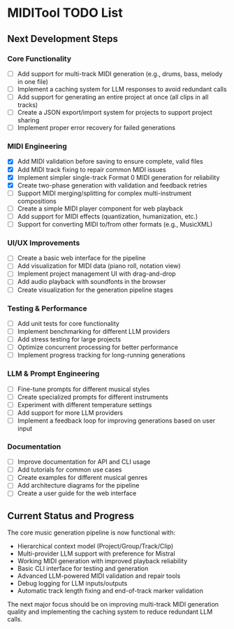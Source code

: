 # MIDITool TODO List

## Next Development Steps

### Core Functionality
- [ ] Add support for multi-track MIDI generation (e.g., drums, bass, melody in one file)
- [ ] Implement a caching system for LLM responses to avoid redundant calls
- [ ] Add support for generating an entire project at once (all clips in all tracks)
- [ ] Create a JSON export/import system for projects to support project sharing
- [ ] Implement proper error recovery for failed generations

### MIDI Engineering
- [x] Add MIDI validation before saving to ensure complete, valid files
- [x] Add MIDI track fixing to repair common MIDI issues
- [x] Implement simpler single-track Format 0 MIDI generation for reliability
- [x] Create two-phase generation with validation and feedback retries
- [ ] Support MIDI merging/splitting for complex multi-instrument compositions
- [ ] Create a simple MIDI player component for web playback
- [ ] Add support for MIDI effects (quantization, humanization, etc.)
- [ ] Support for converting MIDI to/from other formats (e.g., MusicXML)

### UI/UX Improvements
- [ ] Create a basic web interface for the pipeline
- [ ] Add visualization for MIDI data (piano roll, notation view)
- [ ] Implement project management UI with drag-and-drop
- [ ] Add audio playback with soundfonts in the browser
- [ ] Create visualization for the generation pipeline stages

### Testing & Performance
- [ ] Add unit tests for core functionality
- [ ] Implement benchmarking for different LLM providers
- [ ] Add stress testing for large projects
- [ ] Optimize concurrent processing for better performance
- [ ] Implement progress tracking for long-running generations

### LLM & Prompt Engineering
- [ ] Fine-tune prompts for different musical styles
- [ ] Create specialized prompts for different instruments
- [ ] Experiment with different temperature settings
- [ ] Add support for more LLM providers
- [ ] Implement a feedback loop for improving generations based on user input

### Documentation
- [ ] Improve documentation for API and CLI usage
- [ ] Add tutorials for common use cases
- [ ] Create examples for different musical genres
- [ ] Add architecture diagrams for the pipeline
- [ ] Create a user guide for the web interface

## Current Status and Progress
The core music generation pipeline is now functional with:
- Hierarchical context model (Project/Group/Track/Clip)
- Multi-provider LLM support with preference for Mistral
- Working MIDI generation with improved playback reliability
- Basic CLI interface for testing and generation
- Advanced LLM-powered MIDI validation and repair tools
- Debug logging for LLM inputs/outputs
- Automatic track length fixing and end-of-track marker validation

The next major focus should be on improving multi-track MIDI generation quality and implementing the caching system to reduce redundant LLM calls.